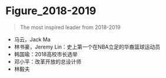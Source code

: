 # Figure_2018-2019
> The most inspired leader from 2018-2019
* 马云，Jack Ma
* 林书豪，Jeremy Lin：史上第一个在NBA立足的华裔篮球运动员
* 韩国瑜：2018高校市长选举
* 邓小平：改革开放的总设计师
* 林毅夫
